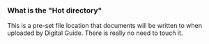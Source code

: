 ### What is the "Hot directory"

This is a pre-set file location that documents will be written to when uploaded by Digital Guide. There is really no need to touch it.